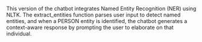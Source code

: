 This version of the chatbot integrates Named Entity Recognition (NER) using NLTK. The extract_entities function parses user input to detect named entities, and when a PERSON entity is identified, the chatbot generates a context-aware response by prompting the user to elaborate on that individual.

